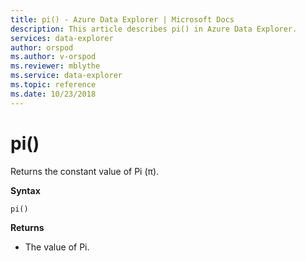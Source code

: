 ```yaml
---
title: pi() - Azure Data Explorer | Microsoft Docs
description: This article describes pi() in Azure Data Explorer.
services: data-explorer
author: orspod
ms.author: v-orspod
ms.reviewer: mblythe
ms.service: data-explorer
ms.topic: reference
ms.date: 10/23/2018
---
```

# pi()

Returns the constant value of Pi (π).

**Syntax**

`pi()`

**Returns**

* The value of Pi.